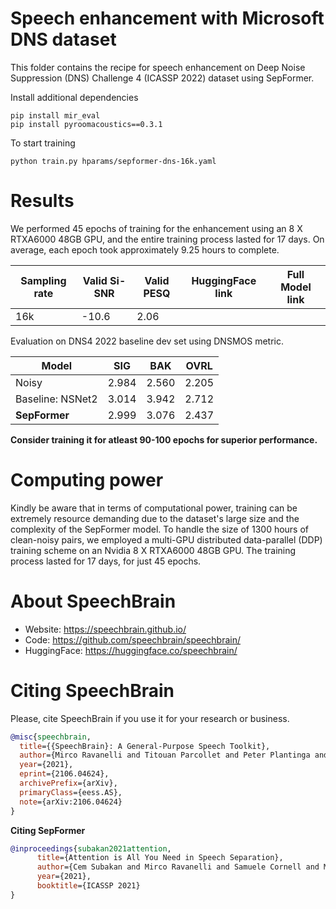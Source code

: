 # **Speech enhancement with Microsoft DNS dataset**
This folder contains the recipe for speech enhancement on Deep Noise Suppression (DNS) Challenge 4 (ICASSP 2022) dataset using SepFormer.

Install additional dependencies
```
pip install mir_eval
pip install pyroomacoustics==0.3.1
```
To start training
```
python train.py hparams/sepformer-dns-16k.yaml
```

# **Results**
We performed 45 epochs of training for the enhancement using an 8 X RTXA6000 48GB GPU, and the entire training process lasted for 17 days. On average, each epoch took approximately 9.25 hours to complete.

| Sampling rate | Valid Si-SNR | Valid PESQ | HuggingFace link	| Full Model link |
|---------------|--------------|------------|-------------------|------------|
| 16k           | -10.6        | 2.06       |                   |            |

Evaluation on DNS4 2022 baseline dev set using DNSMOS metric. 

| Model      | SIG    | BAK    | OVRL   |
|------------|--------|--------|--------|
| Noisy      | 2.984  | 2.560  | 2.205  |
| Baseline: NSNet2| 3.014  | 3.942  | 2.712  |
| **SepFormer**  | 2.999  | 3.076  | 2.437  |

**Consider training it for atleast 90-100 epochs for superior performance.**

# **Computing power**
Kindly be aware that in terms of computational power, training can be extremely resource demanding due to the dataset's large size and the complexity of the SepFormer model. To handle the size of 1300 hours of clean-noisy pairs, we employed a multi-GPU distributed data-parallel (DDP) training scheme on an Nvidia 8 X RTXA6000 48GB GPU. The training process lasted for 17 days, for just 45 epochs.

# **About SpeechBrain**
- Website: https://speechbrain.github.io/
- Code: https://github.com/speechbrain/speechbrain/
- HuggingFace: https://huggingface.co/speechbrain/


# **Citing SpeechBrain**
Please, cite SpeechBrain if you use it for your research or business.

```bibtex
@misc{speechbrain,
  title={{SpeechBrain}: A General-Purpose Speech Toolkit},
  author={Mirco Ravanelli and Titouan Parcollet and Peter Plantinga and Aku Rouhe and Samuele Cornell and Loren Lugosch and Cem Subakan and Nauman Dawalatabad and Abdelwahab Heba and Jianyuan Zhong and Ju-Chieh Chou and Sung-Lin Yeh and Szu-Wei Fu and Chien-Feng Liao and Elena Rastorgueva and François Grondin and William Aris and Hwidong Na and Yan Gao and Renato De Mori and Yoshua Bengio},
  year={2021},
  eprint={2106.04624},
  archivePrefix={arXiv},
  primaryClass={eess.AS},
  note={arXiv:2106.04624}
}
```


**Citing SepFormer**
```bibtex
@inproceedings{subakan2021attention,
      title={Attention is All You Need in Speech Separation},
      author={Cem Subakan and Mirco Ravanelli and Samuele Cornell and Mirko Bronzi and Jianyuan Zhong},
      year={2021},
      booktitle={ICASSP 2021}
}
```